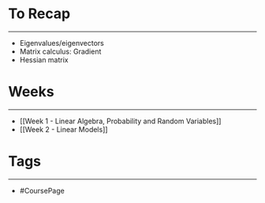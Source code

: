 
# To Recap
---

* Eigenvalues/eigenvectors
* Matrix calculus: Gradient
* Hessian matrix


# Weeks
---

* [[Week 1 - Linear Algebra, Probability and Random Variables]]
* [[Week 2 - Linear Models]]


# Tags
---
* #CoursePage